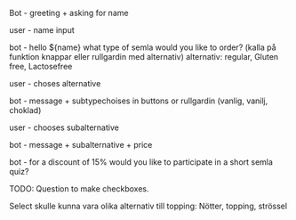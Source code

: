 Bot - greeting + asking for name

user - name input

bot - hello ${name} what type of semla would you like to order? (kalla på funktion knappar eller rullgardin med alternativ) alternativ: regular, Gluten free, Lactosefree

user - choses alternative

bot - message + subtypechoises in buttons or rullgardin (vanlig, vanilj, choklad)

user - chooses subalternative

bot - message + subalternative + price 

bot - for a discount of 15% would you like to participate in a short semla quiz? 


TODO:
Question to make checkboxes. 

Select skulle kunna vara olika alternativ till topping: Nötter, topping, strössel 